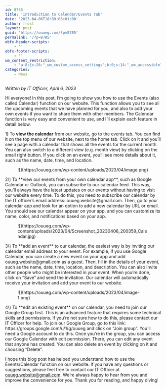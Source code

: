 ```yaml
---
id: 8785
title: 'Introduction to Calendar/Events Tab'
date: '2023-04-06T18:08:06+01:00'
author: frost
layout: post
guid: 'https://ouueg.com/?p=8785'
permalink: '/?p=8785'
obfx-header-scripts:
    - ''
obfx-footer-scripts:
    - ''
um_content_restriction:
    - 'a:8:{s:26:"_um_custom_access_settings";b:0;s:14:"_um_accessible";i:0;s:28:"_um_access_hide_from_queries";b:0;s:19:"_um_noaccess_action";i:0;s:30:"_um_restrict_by_custom_message";i:0;s:27:"_um_restrict_custom_message";s:0:"";s:19:"_um_access_redirect";i:0;s:23:"_um_access_redirect_url";s:0:"";}'
categories:
    - News
---
```


*Written by IT Officier, April 6, 2023*

Hi everyone! In this post, I’m going to show you how to use the Events (also called Calendar) function on our website. This function allows you to see all the upcoming events that we have planned for you, and also to add your own events if you want to share them with other members. The Calendar function is very easy and convenient to use, and I’ll explain each feature in detail below.

1\) To **view the calendar** from our website, go to the events tab. You can find it on the top menu of our website, next to the home tab. Click on it and you’ll see a page with a calendar that shows all the events for the current month. You can also switch to a different view (e.g. month view) by clicking on the small right button. If you click on an event, you’ll see more details about it, such as the name, date, time, and location.

<figure class="wp-block-image size-full is-resized">![](https://ouueg.com/wp-content/uploads/2023/04/image.png)</figure>2\) To **view our events from your own calendar app**, such as Google Calendar or Outlook, you can subscribe to our calendar feed. This way, you’ll always have the latest updates on our events without having to visit our website every time. To do this, you need to subscribe our calendar by the IT officer’s email address: ouueg.website@gmail.com. Then, go to your calendar app and look for an option to add a new calendar by URL or email. You should see our calendar appear on your app, and you can customize its name, color, and notifications based on your app.

<figure class="wp-block-image size-full is-resized">![](https://ouueg.com/wp-content/uploads/2023/04/Screenshot_20230406_200359_Calendar.jpg)</figure>3\) To **add an event** to our calendar, the easiest way is by inviting our calendar email address to your event. For example, if you use Google Calendar, you can create a new event on your app and add ouueg.website@gmail.com as a guest. Then, fill in the details of your event, such as the name, date, time, location, and description. You can also invite other people who might be interested in your event. When you’re done, click on “Save” and send the invitation. Our calendar will automatically receive your invitation and add your event to our website.

<figure class="wp-block-image size-full is-resized">![](https://ouueg.com/wp-content/uploads/2023/04/image-1.png)</figure>4\) To **edit an existing event** on our calendar, you need to join our Google Group first. This is an advanced feature that requires some technical skills and permissions. If you’re not sure how to do this, please contact our IT Officer for help. To join our Google Group, go to this link: https://groups.google.com/u/1/g/ouueg and click on “Join group”. You’ll need a Google account to do this. Once you’re in the group, you can access our Google Calendar with edit permission. There, you can edit any event that anyone has created. You can also delete an event by clicking on it and choosing “Delete”.

I hope this blog post has helped you understand how to use the Events/Calendar function on our website. If you have any questions or suggestions, please feel free to contact our IT Officer at ouueg.website@gmail.com. We’re always happy to hear from you and improve the convenience for you. Thank you for reading, and happy diving!